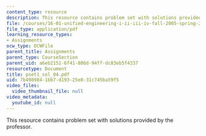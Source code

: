 ```yaml
---
content_type: resource
description: This resource contains problem set with solutions provided by the professor.
file: /courses/16-01-unified-engineering-i-ii-iii-iv-fall-2005-spring-2006/7b4989841bb7d19325e831c745ba59f5_pset1_sol_04.pdf
file_type: application/pdf
learning_resource_types:
- Assignments
ocw_type: OCWFile
parent_title: Assignments
parent_type: CourseSection
parent_uid: a6eb2151-6f41-806d-94ff-dc83eb5f4337
resourcetype: Document
title: pset1_sol_04.pdf
uid: 7b498984-1bb7-d193-25e8-31c745ba59f5
video_files:
  video_thumbnail_file: null
video_metadata:
  youtube_id: null
---
```

This resource contains problem set with solutions provided by the professor.